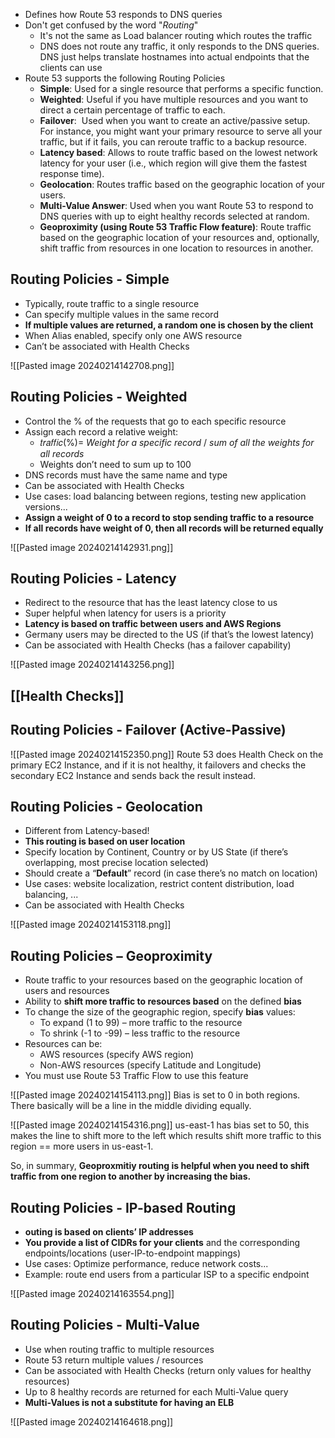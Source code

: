 - Defines how Route 53 responds to DNS queries
- Don't get confused by the word "*Routing*"
	- It's not the same as Load balancer routing which routes the traffic
	- DNS does not route any traffic, it only responds to the DNS queries. DNS just helps translate hostnames into actual endpoints that the clients can use
- Route 53 supports the following Routing Policies
	- **Simple**: Used for a single resource that performs a specific function.
	- **Weighted**: Useful if you have multiple resources and you want to direct a certain percentage of traffic to each.
	- **Failover**:  Used when you want to create an active/passive setup. For instance, you might want your primary resource to serve all your traffic, but if it fails, you can reroute traffic to a backup resource.
	- **Latency based**: Allows to route traffic based on the lowest network latency for your user (i.e., which region will give them the fastest response time).
	- **Geolocation**: Routes traffic based on the geographic location of your users.
	- **Multi-Value Answer**: Used when you want Route 53 to respond to DNS queries with up to eight healthy records selected at random.
	- **Geoproximity (using Route 53 Traffic Flow feature)**: Route traffic based on the geographic location of your resources and, optionally, shift traffic from resources in one location to resources in another.

## Routing Policies - Simple

- Typically, route traffic to a single resource
- Can specify multiple values in the same record
- **If multiple values are returned, a random one is chosen by the client**
- When Alias enabled, specify only one AWS resource
- Can’t be associated with Health Checks

![[Pasted image 20240214142708.png]]

## Routing Policies - Weighted

- Control the % of the requests that go to each specific resource
- Assign each record a relative weight:
	- 𝑡𝑟𝑎𝑓𝑓𝑖𝑐(%)= *Weight for a specific record* / *sum of all the weights for all records*
	- Weights don’t need to sum up to 100
- DNS records must have the same name and type
- Can be associated with Health Checks
- Use cases: load balancing between regions, testing new application versions...
- **Assign a weight of 0 to a record to stop sending traffic to a resource**
- **If all records have weight of 0, then all records will be returned equally**

![[Pasted image 20240214142931.png]]

## Routing Policies - Latency

- Redirect to the resource that has the least latency close to us
- Super helpful when latency for users is a priority
- **Latency is based on traffic between users and AWS Regions**
- Germany users may be directed to the US (if that’s the lowest latency)
- Can be associated with Health Checks (has a failover capability)

![[Pasted image 20240214143256.png]]

## [[Health Checks]]

## Routing Policies - Failover (Active-Passive)

![[Pasted image 20240214152350.png]]
Route 53 does Health Check on the primary EC2 Instance, and if it is not healthy, it failovers and checks the secondary EC2 Instance and sends back the result instead.

## Routing Policies - Geolocation

- Different from Latency-based!
- **This routing is based on user location**
- Specify location by Continent, Country or by US State (if there’s overlapping, most precise location selected)
- Should create a “**Default**” record (in case there’s no match on location)
- Use cases: website localization, restrict content distribution, load balancing, ...
- Can be associated with Health Checks

![[Pasted image 20240214153118.png]]

## Routing Policies – Geoproximity

- Route traffic to your resources based on the geographic location of users and resources
- Ability to **shift more traffic to resources based** on the defined **bias**
- To change the size of the geographic region, specify **bias** values:
	- To expand (1 to 99) – more traffic to the resource  
	- To shrink (-1 to -99) – less traffic to the resource
- Resources can be:  
	- AWS resources (specify AWS region)
	- Non-AWS resources (specify Latitude and Longitude)
- You must use Route 53 Traffic Flow to use this feature

![[Pasted image 20240214154113.png]]
Bias is set to 0 in both regions. There basically will be a line in the middle dividing equally.

![[Pasted image 20240214154316.png]]
us-east-1 has bias set to 50, this makes the line to shift more to the left which results shift more traffic to this region == more users in us-east-1.

So, in summary, **Geoproxmitiy routing is helpful when you need to shift traffic from one region to another by increasing the bias.**

## Routing Policies - IP-based Routing

- **outing is based on clients’ IP addresses**
- **You provide a list of CIDRs for your clients** and the corresponding endpoints/locations (user-IP-to-endpoint mappings)
- Use cases: Optimize performance, reduce network costs...
- Example: route end users from a particular ISP to a specific endpoint

![[Pasted image 20240214163554.png]]

## Routing Policies - Multi-Value

- Use when routing traffic to multiple resources
- Route 53 return multiple values / resources
- Can be associated with Health Checks (return only values for healthy resources)
- Up to 8 healthy records are returned for each Multi-Value query
- **Multi-Values is not a substitute for having an ELB**

![[Pasted image 20240214164618.png]]
